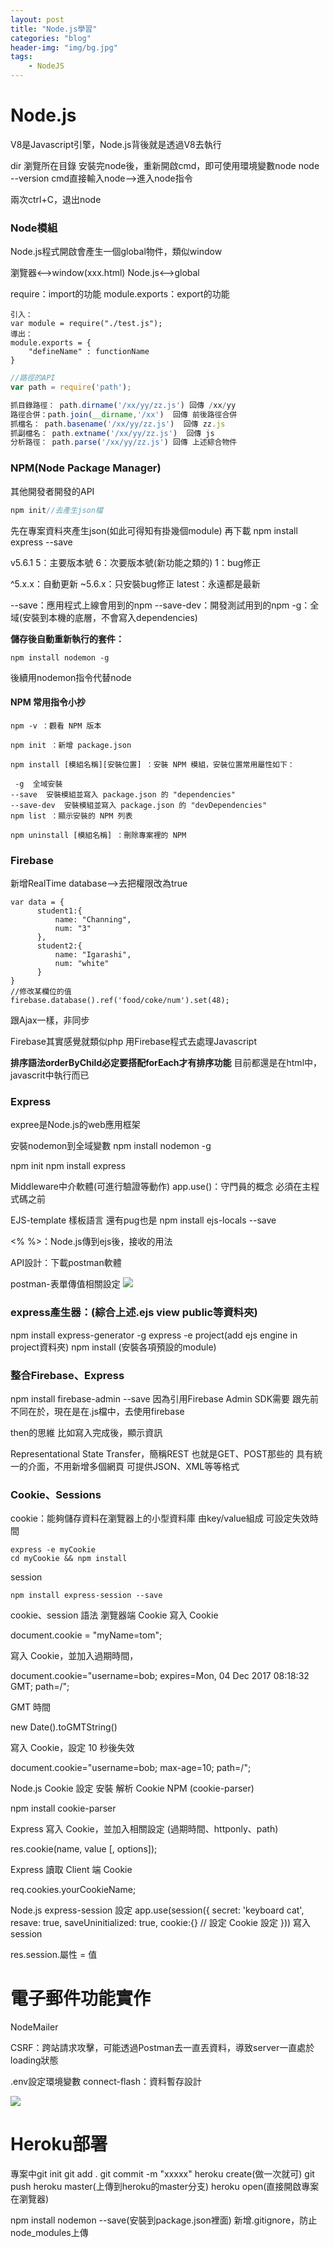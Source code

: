 ```yaml
---
layout: post
title: "Node.js學習"
categories: "blog"
header-img: "img/bg.jpg"
tags:
    - NodeJS
---
```


# Node.js
V8是Javascript引擎，Node.js背後就是透過V8去執行

dir 瀏覽所在目錄
安裝完node後，重新開啟cmd，即可使用環境變數node
node --version
cmd直接輸入node-->進入node指令

兩次ctrl+C，退出node

### Node模組
Node.js程式開啟會產生一個global物件，類似window

瀏覽器<-->window(xxx.html)
Node.js<-->global

require：import的功能
module.exports：export的功能
```
引入：
var module = require("./test.js");
導出：
module.exports = {
    "defineName" : functionName
}
```

```Node.js =
//路徑的API
var path = require('path');

抓目錄路徑： path.dirname('/xx/yy/zz.js') 回傳 /xx/yy 
路徑合併：path.join(__dirname,'/xx')  回傳 前後路徑合併 
抓檔名： path.basename('/xx/yy/zz.js')  回傳 zz.js 
抓副檔名： path.extname('/xx/yy/zz.js')  回傳 js 
分析路徑： path.parse('/xx/yy/zz.js') 回傳 上述綜合物件
```

### NPM(Node Package Manager)
其他開發者開發的API
```Node.js = 
npm init//去產生json檔
```
先在專案資料夾產生json(如此可得知有掛幾個module)
再下載
npm install express --save

v5.6.1
5：主要版本號
6：次要版本號(新功能之類的)
1：bug修正

^5.x.x：自動更新
~5.6.x：只安裝bug修正
latest：永遠都是最新

--save：應用程式上線會用到的npm
--save-dev：開發測試用到的npm
-g：全域(安裝到本機的底層，不會寫入dependencies)

**儲存後自動重新執行的套件：**
```
npm install nodemon -g
```
後續用nodemon指令代替node

#### NPM 常用指令小抄
```
npm -v ：觀看 NPM 版本

npm init ：新增 package.json

npm install [模組名稱][安裝位置] ：安裝 NPM 模組，安裝位置常用屬性如下：

 -g  全域安裝
--save  安裝模組並寫入 package.json 的 "dependencies"
--save-dev  安裝模組並寫入 package.json 的 "devDependencies"
npm list ：顯示安裝的 NPM 列表

npm uninstall [模組名稱] ：刪除專案裡的 NPM
```

### Firebase
新增RealTime database-->去把權限改為true
```
var data = {
      student1:{
          name: "Channing",
          num: "3"
      },
      student2:{
          name: "Igarashi",
          num: "white"
      }
}
//修改某欄位的值
firebase.database().ref('food/coke/num').set(48);
```

跟Ajax一樣，非同步

Firebase其實感覺就類似php
用Firebase程式去處理Javascript

**排序語法orderByChild必定要搭配forEach才有排序功能**
目前都還是在html中，javascrit中執行而已
### Express
expree是Node.js的web應用框架

安裝nodemon到全域變數
npm install nodemon -g

npm init
npm install express

Middleware中介軟體(可進行驗證等動作)
app.use()：守門員的概念
必須在主程式碼之前

EJS-template 樣板語言
還有pug也是
npm install ejs-locals --save

<% %>：Node.js傳到ejs後，接收的用法

API設計：下載postman軟體

postman-表單傳值相關設定
![](https://i.imgur.com/bu0cnrJ.png)

### express產生器：(綜合上述.ejs view public等資料夾)
npm install express-generator -g
express -e project(add ejs engine in project資料夾)
npm install (安裝各項預設的module)

### 整合Firebase、Express
npm install firebase-admin --save
因為引用Firebase Admin SDK需要
跟先前不同在於，現在是在.js檔中，去使用firebase

then的思維
    比如寫入完成後，顯示資訊
    
Representational State Transfer，簡稱REST
也就是GET、POST那些的
具有統一的介面，不用新增多個網頁
可提供JSON、XML等等格式

### Cookie、Sessions
cookie：能夠儲存資料在瀏覽器上的小型資料庫
由key/value組成
可設定失效時間
```
express -e myCookie
cd myCookie && npm install
```


session
```
npm install express-session --save
```
cookie、session 語法
瀏覽器端 Cookie
寫入 Cookie

document.cookie = "myName=tom"; 

寫入 Cookie，並加入過期時間，

document.cookie="username=bob; expires=Mon, 04 Dec 2017 08:18:32 GMT; path=/"; 

GMT 時間

new Date().toGMTString() 

寫入 Cookie，設定 10 秒後失效

document.cookie="username=bob; max-age=10; path=/"; 



Node.js Cookie 設定
安裝 解析 Cookie NPM (cookie-parser)

npm install cookie-parser 

Express 寫入 Cookie，並加入相關設定 (過期時間、httponly、path)

res.cookie(name, value [, options]); 

Express 讀取 Client 端 Cookie

req.cookies.yourCookieName; 



Node.js express-session 設定
app.use(session({
 secret: 'keyboard cat',
 resave: true,
 saveUninitialized: true,
 cookie:{}
// 設定 Cookie 設定
}))
寫入 session

res.session.屬性 = 值 

# 電子郵件功能實作
NodeMailer

CSRF：跨站請求攻擊，可能透過Postman去一直丟資料，導致server一直處於loading狀態

.env設定環境變數
connect-flash：資料暫存設計

![](https://i.imgur.com/Y5etpyL.png)

# Heroku部署
專案中git init
git add .
git commit -m "xxxxx"
heroku create(做一次就可)
git push heroku master(上傳到heroku的master分支)
heroku open(直接開啟專案在瀏覽器)

npm install nodemon --save(安裝到package.json裡面)
新增.gitignore，防止node_modules上傳